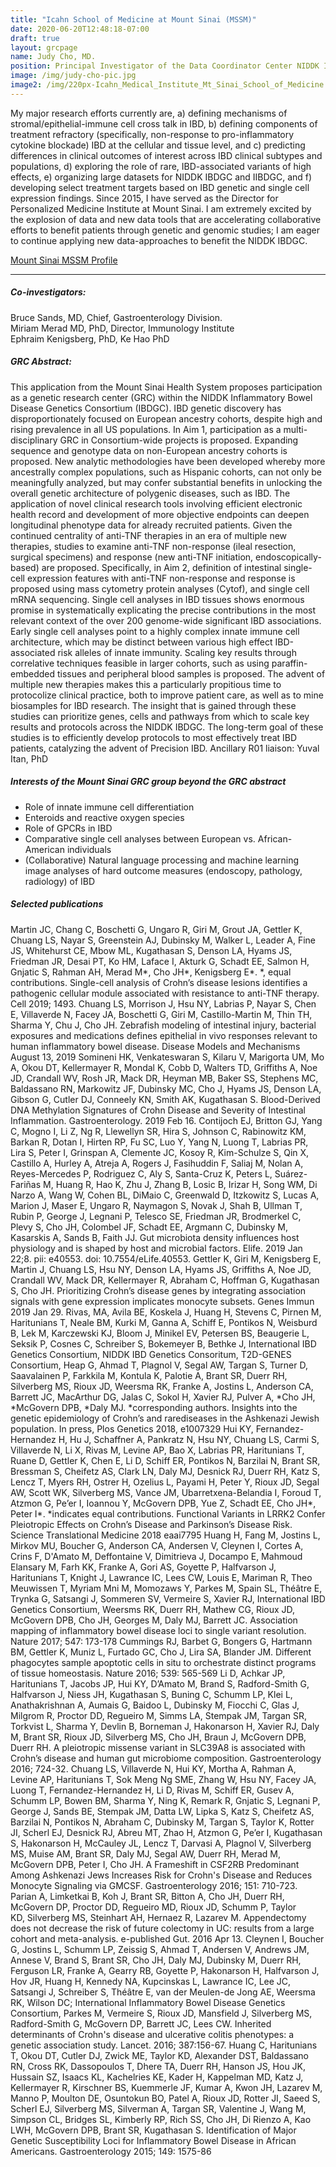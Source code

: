 ```yaml
---
title: "Icahn School of Medicine at Mount Sinai (MSSM)"
date: 2020-06-20T12:48:18-07:00
draft: true
layout: grcpage
name: Judy Cho, MD.
position: Principal Investigator of the Data Coordinator Center NIDDK IBDGC
image: /img/judy-cho-pic.jpg
image2: /img/220px-Icahn_Medical_Institute_Mt_Sinai_School_of_Medicine.jpg
---
```


My major research efforts currently are, a) defining mechanisms of stromal/epithelial-immune cell cross talk in IBD, b) defining components of treatment refractory (specifically, non-response to pro-inflammatory cytokine blockade) IBD at the cellular and tissue level, and c) predicting differences in clinical outcomes of interest across IBD clinical subtypes and populations, d) exploring the role of rare, IBD-associated variants of high effects, e) organizing large datasets for NIDDK IBDGC and IIBDGC, and f) developing select treatment targets based on IBD genetic and single cell expression findings. Since 2015, I have served as the Director for Personalized Medicine Institute at Mount Sinai. I am extremely excited by the explosion of data and new data tools that are accelerating collaborative efforts to benefit patients through genetic and genomic studies; I am eager to continue applying new data-approaches to benefit the NIDDK IBDGC.

[Mount Sinai MSSM Profile](/grcbio/grc-bio-judy-cho/)

*** 

##### Co-investigators:
Bruce Sands, MD, Chief, Gastroenterology Division.  
Miriam Merad MD, PhD, Director, Immunology Institute  
Ephraim Kenigsberg, PhD, Ke Hao PhD

##### GRC Abstract:
This application from the Mount Sinai Health System proposes participation as a genetic research center (GRC) within the NIDDK Inflammatory Bowel Disease Genetics Consortium (IBDGC). IBD genetic discovery has disproportionately focused on European ancestry cohorts, despite high and rising prevalence in all US populations. In Aim 1, participation as a multi-disciplinary GRC in Consortium-wide projects is proposed. Expanding sequence and genotype data on non-European ancestry cohorts is proposed. New analytic methodologies have been developed whereby more ancestrally complex populations, such as Hispanic cohorts, can not only be meaningfully analyzed, but may confer substantial benefits in unlocking the overall genetic architecture of polygenic diseases, such as IBD. The application of novel clinical research tools involving efficient electronic health record and development of more objective endpoints can deepen longitudinal phenotype data for already recruited patients. Given the continued centrality of anti-TNF therapies in an era of multiple new therapies, studies to examine anti-TNF non-response (ileal resection, surgical specimens) and response (new anti-TNF initiation, endoscopically-based) are proposed. Specifically, in Aim 2, definition of intestinal single-cell expression features with anti-TNF non-response and response is proposed using mass cytometry protein analyses (Cytof), and single cell mRNA sequencing. Single cell analyses in IBD tissues shows enormous promise in systematically explicating the precise contributions in the most relevant context of the over 200 genome-wide significant IBD associations. Early single cell analyses point to a highly complex innate immune cell architecture, which may be distinct between various high effect IBD-associated risk alleles of innate immunity. Scaling key results through correlative techniques feasible in larger cohorts, such as using paraffin-embedded tissues and peripheral blood samples is proposed. The advent of multiple new therapies makes this a particularly propitious time to protocolize clinical practice, both to improve patient care, as well as to mine biosamples for IBD research. The insight that is gained through these studies can prioritize genes, cells and pathways from which to scale key results and protocols across the NIDDK IBDGC. The long-term goal of these studies is to efficiently develop protocols to most effectively treat IBD patients, catalyzing the advent of Precision IBD. Ancillary R01 liaison: Yuval Itan, PhD

##### Interests of the Mount Sinai GRC group beyond the GRC abstract
* Role of innate immune cell differentiation 
* Enteroids and reactive oxygen species 
* Role of GPCRs in IBD
* Comparative single cell analyses between European vs. African-American individuals 
* (Collaborative) Natural language processing and machine learning image analyses of hard outcome measures (endoscopy, pathology, radiology) of IBD

##### Selected publications
Martin JC, Chang C, Boschetti G, Ungaro R, Giri M, Grout JA, Gettler K, Chuang LS, Nayar S, Greenstein AJ, Dubinsky M, Walker L, Leader A, Fine JS, Whitehurst CE, Mbow ML, Kugathasan S, Denson LA, Hyams JS, Friedman JR, Desai PT, Ko HM, Laface I, Akturk G, Schadt EE, Salmon H, Gnjatic S, Rahman AH, Merad M\*, Cho JH\*, Kenigsberg E\*. \*, equal contributions. Single-cell analysis of Crohn’s disease lesions identifies a pathogenic cellular module associated with resistance to anti-TNF therapy. Cell 2019; 1493. Chuang LS, Morrison J, Hsu NY, Labrias P, Nayar S, Chen E, Villaverde N, Facey JA, Boschetti G, Giri M, Castillo-Martin M, Thin TH, Sharma Y, Chu J, Cho JH. Zebrafish modeling of intestinal injury, bacterial exposures and medications defines epithelial in vivo responses relevant to human inflammatory bowel disease. Disease Models and Mechanisms August 13, 2019 Somineni HK, Venkateswaran S, Kilaru V, Marigorta UM, Mo A, Okou DT, Kellermayer R, Mondal K, Cobb D, Walters TD, Griffiths A, Noe JD, Crandall WV, Rosh JR, Mack DR, Heyman MB, Baker SS, Stephens MC, Baldassano RN, Markowitz JF, Dubinsky MC, Cho J, Hyams JS, Denson LA, Gibson G, Cutler DJ, Conneely KN, Smith AK, Kugathasan S. Blood-Derived DNA Methylation Signatures of Crohn Disease and Severity of Intestinal Inflammation. Gastroenterology. 2019 Feb 16. Contijoch EJ, Britton GJ, Yang C, Mogno I, Li Z, Ng R, Llewellyn SR, Hira S, Johnson C, Rabinowitz KM, Barkan R, Dotan I, Hirten RP, Fu SC, Luo Y, Yang N, Luong T, Labrias PR, Lira S, Peter I, Grinspan A, Clemente JC, Kosoy R, Kim-Schulze S, Qin X, Castillo A, Hurley A, Atreja A, Rogers J, Fasihuddin F, Saliaj M, Nolan A, Reyes-Mercedes P, Rodriguez C, Aly S, Santa-Cruz K, Peters L, Suárez-Fariñas M, Huang R, Hao K, Zhu J, Zhang B, Losic B, Irizar H, Song WM, Di Narzo A, Wang W, Cohen BL, DiMaio C, Greenwald D, Itzkowitz S, Lucas A, Marion J, Maser E, Ungaro R, Naymagon S, Novak J, Shah B, Ullman T, Rubin P, George J, Legnani P, Telesco SE, Friedman JR, Brodmerkel C, Plevy S, Cho JH, Colombel JF, Schadt EE, Argmann C, Dubinsky M, Kasarskis A, Sands B, Faith JJ. Gut microbiota density influences host physiology and is shaped by host and microbial factors. Elife. 2019 Jan 22;8. pii: e40553. doi: 10.7554/eLife.40553. Gettler K, Giri M, Kenigsberg E, Martin J, Chuang LS, Hsu NY, Denson LA, Hyams JS, Griffiths A, Noe JD, Crandall WV, Mack DR, Kellermayer R, Abraham C, Hoffman G, Kugathasan S, Cho JH. Prioritizing Crohn’s disease genes by integrating association signals with gene expression implicates monocyte subsets. Genes Immun 2019 Jan 29. Rivas, MA, Avila BE, Koskela J, Huang H, Stevens C, Pirnen M, Haritunians T, Neale BM, Kurki M, Ganna A, Schiff E, Pontikos N, Weisburd B, Lek M, Karczewski KJ, Bloom J, Minikel EV, Petersen BS, Beaugerie L, Seksik P, Cosnes C, Schreiber S, Bokemeyer B, Bethke J, International IBD Genetics Consortium, NIDDK IBD Genetics Consoritum, T2D-GENES Consortium, Heap G, Ahmad T, Plagnol V, Segal AW, Targan S, Turner D, Saavalainen P, Farkkila M, Kontula K, Palotie A, Brant SR, Duerr RH, Silverberg MS, Rioux JD, Weersma RK, Franke A, Jostins L, Anderson CA, Barrett JC, MacArthur DG, Jalas C, Sokol H, Xavier RJ, Pulver A, \*Cho JH, \*McGovern DPB, \*Daly MJ. \*corresponding authors. Insights​ ​into​ ​the​ ​genetic​ ​epidemiology​ ​of​ ​Crohn’s​ ​and​ ​rare​ ​diseases​ ​in​ ​the​ ​Ashkenazi​ ​Jewish population. In press, Plos Genetics 2018, e1007329 Hui KY, Fernandez-Hernandez H, Hu J, Schaffner A, Pankratz N, Hsu NY, Chuang LS, Carmi S, Villaverde N, Li X, Rivas M, Levine AP, Bao X, Labrias PR, Haritunians T, Ruane D, Gettler K, Chen E, Li D, Schiff ER, Pontikos N, Barzilai N, Brant SR, Bressman S, Cheifetz AS, Clark LN, Daly MJ, Desnick RJ, Duerr RH, Katz S, Lencz T, Myers RH, Ostrer H, Ozelius L, Payami H, Peter Y, Rioux JD, Segal AW, Scott WK, Silverberg MS, Vance JM, Ubarretxena-Belandia I, Foroud T, Atzmon G, Pe’er I, Ioannou Y, McGovern DPB, Yue Z, Schadt EE, Cho JH\*, Peter I\*. \*indicates equal contributions. Functional Variants in LRRK2 Confer Pleiotropic Effects on Crohn’s Disease and Parkinson’s Disease Risk. Science Translational Medicine 2018 eaai7795 Huang H, Fang M, Jostins L, Mirkov MU, Boucher G, Anderson CA, Andersen V, Cleynen I, Cortes A, Crins F, D'Amato M, Deffontaine V, Dimitrieva J, Docampo E, Mahmoud Elansary M, Farh KK, Franke A, Gori AS, Goyette P, Halfvarson J, Haritunians T, Knight J, Lawrance IC, Lees CW, Louis E, Mariman R, Theo Meuwissen T, Myriam Mni M, Momozaws Y, Parkes M, Spain SL, Théâtre E, Trynka G, Satsangi J, Sommeren SV, Vermeire S, Xavier RJ, International IBD Genetics Consortium, Weersms RK, Duerr RH, Mathew CG, Rioux JD, McGovern DPB, Cho JH, Georges M, Daly MJ, Barrett JC. Association mapping of inflammatory bowel disease loci to single variant resolution. Nature 2017; 547: 173-178 Cummings RJ, Barbet G, Bongers G, Hartmann BM, Gettler K, Muniz L, Furtado GC, Cho J, Lira SA, Blander JM. Different phagocytes sample apoptotic cells in situ to orchestrate distinct programs of tissue homeostasis. Nature 2016; 539: 565-569 Li D, Achkar JP, Haritunians T, Jacobs JP, Hui KY, D’Amato M, Brand S, Radford-Smith G, Halfvarson J, Niess JH, Kugathasan S, Buning C, Schumm LP, Klei L, Anathakrishnan A, Aumais G, Baidoo L, Dubinsky M, Fiocchi C, Glas J, Milgrom R, Proctor DD, Regueiro M, Simms LA, Stempak JM, Targan SR, Torkvist L, Sharma Y, Devlin B, Borneman J, Hakonarson H, Xavier RJ, Daly M, Brant SR, Rioux JD, Silverberg MS, Cho JH, Braun J, McGovern DPB, Duerr RH. A pleiotropic missense variant in SLC39A8 is associated with Crohn’s disease and human gut microbiome composition. Gastroenterology 2016; 724-32. Chuang LS, Villaverde N, Hui KY, Mortha A, Rahman A, Levine  AP, Haritunians T, Sok Meng Ng SME, Zhang W, Hsu NY, Facey JA, Luong T, Fernandez-Hernandez H, Li D, Rivas M, Schiff ER, Gusev A, Schumm LP, Bowen BM, Sharma Y, Ning K, Remark R, Gnjatic S, Legnani P, George J, Sands BE, Stempak JM, Datta LW, Lipka S, Katz S, Cheifetz AS, Barzilai N, Pontikos N, Abraham C, Dubinsky M, Targan S, Taylor K, Rotter JI, Scherl EJ, Desnick RJ, Abreu MT, Zhao H, Atzmon G, Pe’er I, Kugathasan S, Hakonarson H, McCauley JL, Lencz T, Darvasi A, Plagnol V, Silverberg MS, Muise AM, Brant SR, Daly MJ, Segal AW, Duerr RH, Merad M, McGovern DPB, Peter I, Cho JH.  A Frameshift in CSF2RB Predominant Among Ashkenazi Jews Increases Risk for Crohn's Disease and Reduces Monocyte Signaling via GMCSF. Gastroenterology 2016; 151: 710-723. Parian A, Limketkai B, Koh J, Brant SR, Bitton A, Cho JH, Duerr RH, McGovern DP, Proctor DD, Regueiro MD, Rioux JD, Schumm P, Taylor KD, Silverberg MS, Steinhart AH, Hernaez R, Lazarev M. Appendectomy does not decrease the risk of future colectomy in UC: results from a large cohort and meta-analysis. e-published Gut. 2016 Apr 13. Cleynen I, Boucher G, Jostins L, Schumm LP, Zeissig S, Ahmad T, Andersen V, Andrews JM, Annese V, Brand S, Brant SR, Cho JH, Daly MJ, Dubinsky M, Duerr RH, Ferguson LR, Franke A, Gearry RB, Goyette P, Hakonarson H, Halfvarson J, Hov JR, Huang H, Kennedy NA, Kupcinskas L, Lawrance IC, Lee JC, Satsangi J, Schreiber S, Théâtre E, van der Meulen-de Jong AE, Weersma RK, Wilson DC; International Inflammatory Bowel Disease Genetics Consortium, Parkes M, Vermeire S, Rioux JD, Mansfield J, Silverberg MS, Radford-Smith G, McGovern DP, Barrett JC, Lees CW. Inherited determinants of Crohn's disease and ulcerative colitis phenotypes: a genetic association study. Lancet. 2016; 387:156-67. Huang C, Haritunians T, Okou DT, Cutler DJ,  Zwick ME, Taylor KD, Alexander DST, Baldassano RN, Cross RK, Dassopoulos T, Dhere TA, Duerr RH, Hanson JS, Hou JK, Hussain SZ, Isaacs KL, Kachelries KE, Kader H, Kappelman MD, Katz J, Kellermayer R, Kirschner BS, Kuemmerle JF, Kumar A, Kwon JH, Lazarev M, Manno P, Moulton DE, Osuntokun BO, Patel A, Rioux JD, Rotter JI, Saeed S, Scherl EJ, Silverberg MS, Silverman A, Targan SR, Valentine J, Wang M, Simpson CL, Bridges SL, Kimberly RP, Rich SS, Cho JH, Di Rienzo A, Kao LWH, McGovern DPB, Brant SR, Kugathasan S. Identification of Major Genetic Susceptibility Loci for Inflammatory Bowel Disease in African Americans. Gastroenterology 2015; 149: 1575-86

